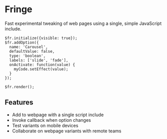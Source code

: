
# Fringe

  Fast experimental tweaking of web pages using a single, simple JavaScript include.
  
    $fr.initialize({visible: true});
    $fr.addOption({
      name: 'Carousel',
      defaultValue: false,
      type: 'boolean',
      labels: ['slide', 'fade'],
      onActivate: function(value) {
        myCode.setEffect(value);
      }
    });
    
    $fr.render();

## Features

  * Add to webpage with a single script include
  * Invoke callback when option changes
  * Test variants on mobile devices
  * Collaborate on webpage variants with remote teams
